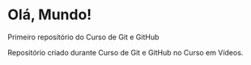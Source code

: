 # Olá, Mundo!
 Primeiro repositório do Curso de Git e GitHub

Repositório criado durante Curso de Git e GitHub no Curso em Vídeos.